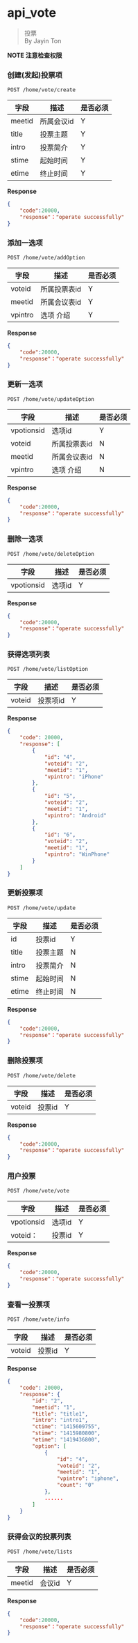 api_vote
===
> 投票  
> By Jayin Ton

**NOTE 注意检查权限**

### 创建(发起)投票项
`POST /home/vote/create` 

字段  |描述 |  是否必须 
------------ | -------------| -------------
meetid | 所属会议id     | Y
title|  投票主题      | Y
intro  | 投票简介   | Y
stime   | 起始时间   | Y
etime   | 终止时间  | Y


**Response**  

```json
{
    "code":20000,
    "response"："operate successfully"
}
```


### 添加一选项
`POST /home/vote/addOption`

字段  |描述 |  是否必须 
------------ | -------------| -------------
voteid | 所属投票表id     | Y
meetid|  所属会议表id      | Y
vpintro  | 选项 介绍   | Y


**Response**  

```json
{
    "code":20000,
    "response"："operate successfully"
}
```


### 更新一选项
`POST /home/vote/updateOption`

字段  |描述 |  是否必须 
------------ | -------------| -------------
vpotionsid | 选项id | Y
voteid | 所属投票表id     | N
meetid|  所属会议表id      | N
vpintro  | 选项 介绍   | N


**Response**  

```json
{
    "code":20000,
    "response"："operate successfully"
}
```

### 删除一选项
`POST /home/vote/deleteOption`

字段  |描述 |  是否必须 
------------ | -------------| -------------
vpotionsid | 选项id | Y


**Response**  

```json
{
    "code":20000,
    "response"："operate successfully"
}
```

### 获得选项列表
`POST /home/vote/listOption`

字段  |描述 |  是否必须 
------------ | -------------| -------------
voteid | 投票项id | Y


**Response**  

```json
{
    "code": 20000,
    "response": [
        {
            "id": "4",
            "voteid": "2",
            "meetid": "1",
            "vpintro": "iPhone"
        },
        {
            "id": "5",
            "voteid": "2",
            "meetid": "1",
            "vpintro": "Android"
        },
        {
            "id": "6",
            "voteid": "2",
            "meetid": "1",
            "vpintro": "WinPhone"
        }
    ]
}
```



### 更新投票项
`POST /home/vote/update` 

字段  |描述 |  是否必须 
------------ | -------------| -------------
id | 投票id | Y
title|  投票主题      | N
intro  | 投票简介   | N
stime   | 起始时间   | N
etime   | 终止时间  | N


**Response**  

```json
{
    "code":20000,
    "response"："operate successfully"
}
```



### 删除投票项
`POST /home/vote/delete` 

字段  |描述 |  是否必须 
------------ | -------------| -------------
voteid | 投票id | Y


**Response**  

```json
{
    "code":20000,
    "response"："operate successfully"
}
```


### 用户投票
`POST /home/vote/vote` 

字段  |描述 |  是否必须 
------------ | -------------| -------------
vpotionsid | 选项id | Y
voteid：|  投票id  | Y


**Response**  

```json
{
    "code":20000,
    "response"："operate successfully"
}
```


### 查看一投票项
`POST /home/vote/info` 

字段  |描述 |  是否必须 
------------ | -------------| -------------
voteid|  投票id  | Y


**Response**  

```json
{
    "code": 20000,
    "response": {
        "id": "2",
        "meetid": "1",
        "title": "title1",
        "intro": "intro1",
        "ctime": "1415609755",
        "stime": "1415980800",
        "etime": "1419436800",
        "option": [
            {
                "id": "4",
                "voteid": "2",
                "meetid": "1",
                "vpintro": "iphone",
                "count": "0"
            },
            ......
        ]
    }
}
```


### 获得会议的投票列表
`POST /home/vote/lists` 

字段  |描述 |  是否必须 
------------ | -------------| -------------
meetid | 会议id | Y


**Response**  

```json
{
    "code":20000,
    "response"："operate successfully"
}
```


